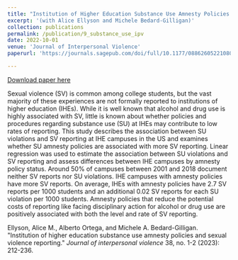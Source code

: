 ```yaml
---
title: "Institution of Higher Education Substance Use Amnesty Policies and Sexual Violence Reporting" 
excerpt: '(with Alice Ellyson and Michele Bedard-Gilligan)'
collection: publications
permalink: /publication/9_substance_use_ipv
date: 2022-10-01
venue: 'Journal of Interpersonal Violence'
paperurl: 'https://journals.sagepub.com/doi/full/10.1177/08862605221080156?casa_token=lOVDDjtThDsAAAAA%3AyD3MQinFZCMBkhcWs25maJ21c97BBWRxEvEq4dY5B6l0HAmCHIZjE0lq66kuTvdufr8MyTEjY7_F8w'

---
```


[Download paper here](https://journals.sagepub.com/doi/full/10.1177/08862605221080156?casa_token=lOVDDjtThDsAAAAA%3AyD3MQinFZCMBkhcWs25maJ21c97BBWRxEvEq4dY5B6l0HAmCHIZjE0lq66kuTvdufr8MyTEjY7_F8w)

Sexual violence (SV) is common among college students, but the vast majority of these experiences are not formally reported to institutions of higher education (IHEs). While it is well known that alcohol and drug use is highly associated with SV, little is known about whether policies and procedures regarding substance use (SU) at IHEs may contribute to low rates of reporting. This study describes the association between SU violations and SV reporting at IHE campuses in the US and examines whether SU amnesty policies are associated with more SV reporting. Linear regression was used to estimate the association between SU violations and SV reporting and assess differences between IHE campuses by amnesty policy status. Around 50% of campuses between 2001 and 2018 document neither SV reports nor SU violations. IHE campuses with amnesty policies have more SV reports. On average, IHEs with amnesty policies have 2.7 SV reports per 1000 students and an additional 0.02 SV reports for each SU violation per 1000 students. Amnesty policies that reduce the potential costs of reporting like facing disciplinary action for alcohol or drug use are positively associated with both the level and rate of SV reporting. 

Ellyson, Alice M., Alberto Ortega, and Michele A. Bedard-Gilligan. "Institution of higher education substance use amnesty policies and sexual violence reporting." <i> Journal of interpersonal violence </i>  38, no. 1-2 (2023): 212-236.

